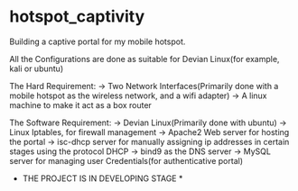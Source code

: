 # hotspot_captivity

Building a captive portal for my mobile hotspot.

All the Configurations are done as suitable for Devian Linux(for example, kali or ubuntu)

The Hard Requirement:
-> Two Network Interfaces(Primarily done with a mobile hotspot as the wireless network, and a wifi adapter)
-> A linux machine to make it act as a box router

The Software Requirement:
-> Devian Linux(Primarily done with ubuntu)
-> Linux Iptables, for firewall management 
-> Apache2 Web server for hosting the portal
-> isc-dhcp server for manually assigning ip addresses in certain stages using the protocol DHCP
-> bind9 as the DNS server 
-> MySQL server for managing user Credentials(for authenticative portal)

* THE PROJECT IS IN DEVELOPING STAGE *

